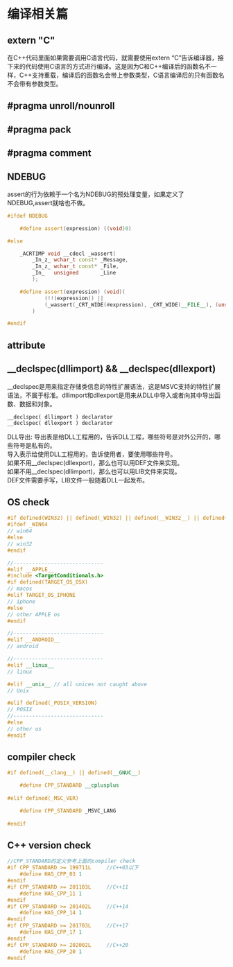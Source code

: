 # 编译相关篇
## extern "C"
在C++代码里面如果需要调用C语言代码，就需要使用extern “C”告诉编译器，接下来的代码使用C语言的方式进行编译。这是因为C和C++编译后的函数名不一样，C++支持重载，编译后的函数名会带上参数类型，C语言编译后的只有函数名不会带有参数类型。
## #pragma unroll/nounroll

## #pragma pack

## #pragma comment

## NDEBUG
assert的行为依赖于一个名为NDEBUG的预处理变量，如果定义了NDEBUG,assert就啥也不做。
```cpp
#ifdef NDEBUG

    #define assert(expression) ((void)0)

#else

    _ACRTIMP void __cdecl _wassert(
        _In_z_ wchar_t const* _Message,
        _In_z_ wchar_t const* _File,
        _In_   unsigned       _Line
        );

    #define assert(expression) (void)(                                                       \
            (!!(expression)) ||                                                              \
            (_wassert(_CRT_WIDE(#expression), _CRT_WIDE(__FILE__), (unsigned)(__LINE__)), 0) \
        )

#endif
```
## __attribute__ 

## __declspec(dllimport) && __declspec(dllexport)
__declspec是用来指定存储类信息的特性扩展语法，这是MSVC支持的特性扩展语法，不属于标准。dllimport和dllexport是用来从DLL中导入或者向其中导出函数、数据和对象。

```
__declspec( dllimport ) declarator
__declspec( dllexport ) declarator
```
DLL导出:
导出表是给DLL工程用的，告诉DLL工程，哪些符号是对外公开的，哪些符号是私有的。  
导入表示给使用DLL工程用的，告诉使用者，要使用哪些符号。  
如果不用__declspec(dllexport)，那么也可以用DEF文件来实现。  
如果不用__declspec(dllimport)，那么也可以用LIB文件来实现。  
DEF文件需要手写，LIB文件一般随着DLL一起发布。


## OS check
```cpp
#if defined(WIN32) || defined(_WIN32) || defined(__WIN32__) || defined(__NT__)
#ifdef _WIN64
// win64
#else
// win32
#endif

//-----------------------------
#elif __APPLE__
#include <TargetConditionals.h>
#if defined(TARGET_OS_OSX)
// macos
#elif TARGET_OS_IPHONE
// iphone
#else
// other APPLE os
#endif

//-----------------------------
#elif __ANDROID__
// android

//-----------------------------
#elif __linux__
// linux

#elif __unix__ // all unices not caught above
// Unix

#elif defined(_POSIX_VERSION)
// POSIX
//-----------------------------
#else
// other os
#endif
```

## compiler check
```cpp
#if defined(__clang__) || defined(__GNUC__)

	#define CPP_STANDARD __cplusplus
	
#elif defined(_MSC_VER)

	#define CPP_STANDARD _MSVC_LANG
	
#endif
```

## C++ version check
```cpp
//CPP_STANDARD的定义参考上面的compiler check
#if CPP_STANDARD >= 199711L     //C++03以下
	#define HAS_CPP_03 1
#endif
#if CPP_STANDARD >= 201103L     //C++11
	#define HAS_CPP_11 1
#endif
#if CPP_STANDARD >= 201402L     //C++14
	#define HAS_CPP_14 1
#endif
#if CPP_STANDARD >= 201703L     //C++17
	#define HAS_CPP_17 1
#endif
#if CPP_STANDARD >= 202002L     //C++20
    #define HAS_CPP_20 1
#endif
```